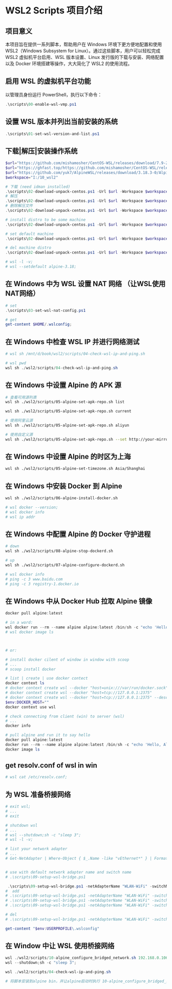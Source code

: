 # WSL2 Scripts 项目介绍

## 项目意义
本项目旨在提供一系列脚本，帮助用户在 Windows 环境下更方便地配置和使用 WSL2（Windows Subsystem for Linux）。通过这些脚本，用户可以轻松完成 WSL2 虚拟机平台启用、WSL 版本设置、Linux 发行版的下载与安装、网络配置以及 Docker 环境搭建等操作，大大简化了 WSL2 的使用流程。

## 启用 WSL 的虚拟机平台功能
以管理员身份运行 PowerShell，执行以下命令：
```powershell
.\scripts\00-enable-wsl-vmp.ps1
```

## 设置 WSL 版本并列出当前安装的系统
```powershell
.\scripts\01-set-wsl-version-and-list.ps1
```

## 下载|解压|安装操作系统

```powershell
$url="https://github.com/mishamosher/CentOS-WSL/releases/download/7.9-2211/CentOS7.zip"
$url="https://ghfast.top/https://github.com/mishamosher/CentOS-WSL/releases/download/9-stream-20230626/CentOS9-stream.zip"
$url="https://github.com/yuk7/AlpineWSL/releases/download/3.18.3-0/Alpine.zip";$WSL_DISTRO="alpine-3.18";$TODYFOMAT="20250530";
$workspace="I:/10_wsl2"

# 下载 (need idman installed)
.\scripts\02-download-unpack-centos.ps1 -Url $url -Workspace $workspace -Action 3
# 解压
.\scripts\02-download-unpack-centos.ps1 -Url $url -Workspace $workspace -Action 4
# 删除解压文件
.\scripts\02-download-unpack-centos.ps1 -Url $url -Workspace $workspace -Action 5

# install distro to be some machine
.\scripts\02-download-unpack-centos.ps1 -Url $url -Workspace $workspace -Action 6 -WSL_DISTRO "$WSL_DISTRO" -TODYFOMAT "$TODYFOMAT"

# set default machine
.\scripts\02-download-unpack-centos.ps1 -Url $url -Workspace $workspace -Action 7 -WSL_DISTRO "$WSL_DISTRO" 

# del machine distro
.\scripts\02-download-unpack-centos.ps1 -Url $url -Workspace $workspace -Action 8 -WSL_DISTRO "$WSL_DISTRO"

# wsl -l -v;
# wsl --setdefault alpine-3.18;
```

## 在 Windows 中为 WSL 设置 NAT 网络 （让WSL使用NAT网络）
```powershell
# set
.\scripts\03-set-wsl-nat-config.ps1

# get
get-content $HOME/.wslconfig;
```

## 在 Windows 中检查 WSL IP 并进行网络测试
```powershell
# wsl sh /mnt/d/book/wsl2/scripts/04-check-wsl-ip-and-ping.sh

# wsl pwd
wsl sh ./wsl2/scripts/04-check-wsl-ip-and-ping.sh
```


## 在 Windows 中设置 Alpine 的 APK 源
```bash
# 查看可用源列表
wsl sh ./wsl2/scripts/05-alpine-set-apk-repo.sh list

wsl sh ./wsl2/scripts/05-alpine-set-apk-repo.sh current

# 使用阿里云源
wsl sh ./wsl2/scripts/05-alpine-set-apk-repo.sh aliyun

# 使用自定义源
wsl sh ./wsl2/scripts/05-alpine-set-apk-repo.sh --set http://your-mirror.com/alpine/v3.18/main
```


## 在 Windows 中设置 Alpine 的时区为上海
```bash
wsl sh ./wsl2/scripts/05-alpine-set-timezone.sh Asia/Shanghai
```


## 在 Windows 中安装 Docker 到 Alpine
```bash
wsl sh ./wsl2/scripts/06-alpine-install-docker.sh

# wsl docker --version;
# wsl docker info
# wsl ip addr
```

## 在 Windows 中配置 Alpine 的 Docker 守护进程
```bash
# down
wsl sh ./wsl2/scripts/08-alpine-stop-dockerd.sh

# up
wsl sh ./wsl2/scripts/07-alpine-configure-dockerd.sh

# wsl docker info
# ping -c 3 www.baidu.com
# ping -c 3 registry-1.docker.io

```

## 在 Windows 中从 Docker Hub 拉取 Alpine 镜像

```powershell
docker pull alpine:latest

# in a word:
wsl docker run --rm --name alpine alpine:latest /bin/sh -c "echo 'Hello, Alpine!'"
# wsl docker image ls 



# or:

# install docker cilent of window in window with scoop
# ...
# scoop install docker

# list | create | use docker contect
docker context ls 
# docker context create wsl --docker "host=unix:///var/run/docker.sock"
# docker context create wsl --docker "host=tcp://127.0.0.1:2375"
# docker context create wsl --docker "host=tcp://127.0.0.1:2375" --description "Current DOCKER_HOST based configuration"
$env:DOCKER_HOST=""
docker context use wsl 

# check connecting from client (win) to server (wsl)
# ...
docker info

# pull alpine and run it to say hello
docker pull alpine:latest
docker run --rm --name alpine alpine:latest /bin/sh -c "echo 'Hello, Alpine!'"
docker image ls 

```


## get resolv.conf of wsl in win
```bash
# wsl cat /etc/resolv.conf;
```


## 为 WSL 准备桥接网络
```powershell
# exit wsl;
# ...
# exit

# shutdown wsl
# ...
# wsl --shutdown;sh -c "sleep 3";
# wsl -l -v;

# list your network adapter
# ...
# Get-NetAdapter | Where-Object { $_.Name -like "vEthernet*" } | Format-Table Name,InterfaceDescription,Status


# use with default network adapter name and switch name
# .\scripts\09-setup-wsl-bridge.ps1

 .\scripts\09-setup-wsl-bridge.ps1 -netAdapterName "WLAN-WiFi" -switchName "WslBridge"
#  add
# .\scripts\09-setup-wsl-bridge.ps1 -netAdapterName "WLAN-WiFi" -switchName "WslBridge" -Action 1
# .\scripts\09-setup-wsl-bridge.ps1 -netAdapterName "WLAN-WiFi" -switchName "WslBridge" -Action 2
# .\scripts\09-setup-wsl-bridge.ps1 -netAdapterName "WLAN-WiFi" -switchName "WslBridge" -Action 3

# del
# .\scripts\09-setup-wsl-bridge.ps1 -netAdapterName "WLAN-WiFi" -switchName "WslBridge" -Action 4

get-content "$env:USERPROFILE\.wslconfig"
```


## 在 Window 中让 WSL 使用桥接网络
```powershell
wsl ./wsl2/scripts/10-alpine_configure_bridged_network.sh 192.168.0.106/24 192.168.0.1 192.168.0.1;
wsl --shutdown;sh -c "sleep 3";

wsl ./wsl2/scripts/04-check-wsl-ip-and-ping.sh

# 将脚本安装到alpine bin，并让alpine启动时执行 10-alpine_configure_bridged_network.sh 192.168.0.106/24 192.168.0.1 192.168.0.1;
```

<!-- ## 将脚本安装到 Alpine 的 bin 目录并在启动时自动运行 -->

<!-- ## 清理 WSL 桥接网络 -->
